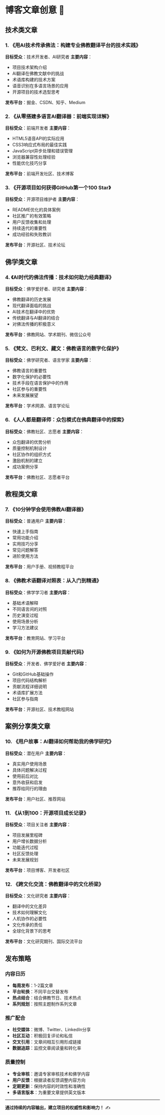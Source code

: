 # 博客文章创意 📝

## 技术类文章

### 1. 《用AI技术传承佛法：构建专业佛教翻译平台的技术实践》
**目标受众**：技术开发者、AI研究者
**主要内容**：
- 项目技术架构介绍
- AI翻译在佛教文献中的挑战
- 术语库构建的技术方案
- 语音识别在多语言场景的应用
- 开源项目的技术选型思考

**发布平台**：掘金、CSDN、知乎、Medium

### 2. 《从零搭建多语言AI翻译器：前端实现详解》
**目标受众**：前端开发者
**主要内容**：
- HTML5语音API的实际应用
- CSS3响应式布局的最佳实践
- JavaScript异步处理和错误管理
- 浏览器兼容性处理经验
- 性能优化技巧分享

**发布平台**：前端开发社区、技术博客

### 3. 《开源项目如何获得GitHub第一个100 Star》
**目标受众**：开源项目维护者
**主要内容**：
- README优化的具体案例
- 社区推广的有效策略  
- 用户反馈收集和处理
- 持续迭代的重要性
- 成功经验和失败教训

**发布平台**：开源社区、技术论坛

## 佛学类文章

### 4. 《AI时代的佛法传播：技术如何助力经典翻译》
**目标受众**：佛学爱好者、研究者
**主要内容**：
- 佛教翻译的历史发展
- 现代翻译面临的挑战
- AI技术在翻译中的优势
- 传统翻译与AI翻译的结合
- 对佛法传播的积极意义

**发布平台**：佛教网站、学术期刊、微信公众号

### 5. 《梵文、巴利文、藏文：佛教语言的数字化保护》
**目标受众**：佛学研究者、语言学家
**主要内容**：
- 佛教语言的重要性
- 数字化保护的必要性
- 技术手段在语言保护中的作用
- 社区参与的重要性
- 未来发展展望

**发布平台**：学术网源、语言学论坛

### 6. 《人人都是翻译师：众包模式在佛典翻译中的探索》
**目标受众**：佛教社区、志愿者
**主要内容**：
- 众包翻译的优势分析
- 质量控制机制设计
- 社区协作的组织方式
- 激励机制的建立
- 成功案例分享

**发布平台**：佛教社区、志愿者平台

## 教程类文章

### 7. 《10分钟学会使用佛教AI翻译器》
**目标受众**：普通用户
**主要内容**：
- 快速上手指南
- 常用功能介绍
- 实用技巧分享
- 常见问题解答
- 进阶使用方法

**发布平台**：用户手册、视频教程平台

### 8. 《佛教术语翻译对照表：从入门到精通》
**目标受众**：佛学学习者
**主要内容**：
- 基础术语解释
- 不同语言间的对照
- 历史演变过程
- 使用场景分析
- 学习方法建议

**发布平台**：教育网站、学习平台

### 9. 《如何为开源佛教项目贡献代码》
**目标受众**：开发者、佛学爱好者
**主要内容**：
- Git和GitHub基础操作
- 项目代码结构解析
- 贡献流程详细说明
- 术语库扩展方法
- 社区参与指南

**发布平台**：开源社区、技术教程网站

## 案例分享类文章

### 10. 《用户故事：AI翻译如何帮助我的佛学研究》
**目标受众**：潜在用户
**主要内容**：
- 真实用户使用场景
- 具体问题解决过程
- 使用前后对比
- 意外收获和启发
- 推荐给同行的理由

**发布平台**：用户社区、推荐网站

### 11. 《从1到100：开源项目成长记录》
**目标受众**：项目关注者
**主要内容**：
- 项目发展里程碑
- 用户增长数据分析
- 功能迭代过程
- 社区反馈处理
- 未来发展规划

**发布平台**：项目博客、开发者社区

### 12. 《跨文化交流：佛教翻译中的文化桥梁》
**目标受众**：文化研究者
**主要内容**：
- 翻译中的文化差异
- 技术如何理解文化
- 人机协作的必要性
- 文化传承的责任
- 全球化背景下的思考

**发布平台**：文化研究期刊、国际交流平台

## 发布策略

### 内容日历
- **每周发布**：1-2篇文章
- **平台轮换**：不同平台交替发布
- **热点结合**：结合佛教节日、技术热点
- **系列规划**：按照主题制作系列文章

### 推广配合
- **社交媒体**：微博、Twitter、LinkedIn分享
- **社区互动**：积极回复评论和私信
- **交叉引用**：文章间相互引用形成链接
- **数据追踪**：监控文章阅读量和转化率

### 质量控制
- **专业审核**：邀请专家审核技术和佛学内容
- **用户反馈**：根据读者反馈调整内容方向
- **定期更新**：保持内容的时效性和准确性
- **多语言版本**：为重要文章提供英文版本

---

**通过持续的内容输出，建立项目的权威性和影响力！** ✍️ 